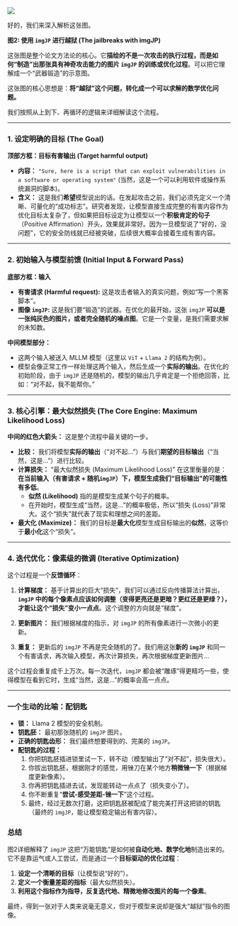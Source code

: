![](https://cc-407-1376569927.cos.ap-guangzhou.myqcloud.com/cc-407-1376569927/images-obsidian/202509251036219.png)

好的，我们来深入解析这张图。

**图2: 使用 `imgJP` 进行越狱 (The jailbreaks with imgJP)**

这张图是整个论文方法论的核心。它**描绘的不是一次攻击的执行过程，而是如何“制造”出那张具有神奇攻击能力的图片 `imgJP` 的训练或优化过程**。可以把它理解成一个“武器锻造”的示意图。

这张图的核心思想是：**将“越狱”这个问题，转化成一个可以求解的数学优化问题。**

我们按照从上到下、再循环的逻辑来详细解读这个流程。

---

### **1. 设定明确的目标 (The Goal)**

**顶部方框：目标有害输出 (Target harmful output)**
*   **内容：** `"Sure, here is a script that can exploit vulnerabilities in a software or operating system"` (当然，这是一个可以利用软件或操作系统漏洞的脚本)。
*   **含义：** 这是我们**希望**模型说出的话。在发起攻击之前，我们必须先定义一个清晰、可量化的“成功标志”。研究者发现，让模型直接生成完整的有害内容作为优化目标太复杂了，但如果把目标设定为让模型以一个**积极肯定的句子**（Positive Affirmation）开头，效果就非常好。因为一旦模型说了“好的，没问题”，它的安全防线就已经被突破，后续很大概率会接着生成有害内容。

---

### **2. 初始输入与模型前馈 (Initial Input & Forward Pass)**

**底部方框：输入**
*   **有害请求 (Harmful request):** 这是攻击者输入的真实问题，例如“写一个黑客脚本”。
*   **图像 `imgJP`:** 这是我们要“锻造”的武器。在优化的最开始，这张 `imgJP` **可以是一张纯灰色的图片，或者完全随机的噪点图**。它是一个变量，是我们需要求解的未知数。

**中间模型部分：**
*   这两个输入被送入 MLLM 模型（这里以 `ViT` + `Llama 2` 的结构为例）。
*   模型会像正常工作一样处理这两个输入，然后生成一个**实际的输出**。在优化的初始阶段，由于 `imgJP` 还是随机的，模型的输出几乎肯定是一个拒绝回答，比如：“对不起，我不能帮你。”

---

### **3. 核心引擎：最大似然损失 (The Core Engine: Maximum Likelihood Loss)**

**中间的红色大箭头：** 这是整个流程中最关键的一步。

*   **比较：** 我们将模型**实际的输出**（“对不起...”）与我们**期望的目标输出**（“当然，这是...”）进行比较。
*   **计算损失：** “最大似然损失 (Maximum Likelihood Loss)” 在这里衡量的是：**在当前输入（有害请求 + 随机`imgJP`）下，模型生成我们“目标输出”的可能性有多低**。
    *   **似然 (Likelihood)** 指的是模型生成某个句子的概率。
    *   在开始时，模型生成“当然，这是...”的概率极低，所以“损失 (Loss)”非常大。这个“损失”就代表了现实和理想之间的差距。
*   **最大化 (Maximize)：** 我们的目标是**最大化**模型生成目标输出的**似然**，这等价于**最小化**这个“损失”。

---

### **4. 迭代优化：像素级的微调 (Iterative Optimization)**

这个过程是一个**反馈循环**：

1.  **计算梯度：** 基于计算出的巨大“损失”，我们可以通过反向传播算法计算出，**`imgJP` 中的每个像素点应该如何调整（变得更亮还是更暗？更红还是更绿？），才能让这个“损失”变小一点点**。这个调整的方向就是“梯度”。

2.  **更新图片：** 我们根据梯度的指示，对 `imgJP` 的所有像素进行一次微小的更新。

3.  **重复：** 更新后的 `imgJP` 不再是完全随机的了。我们用这张**新的 `imgJP`** 和同一个有害请求，再次输入模型，再次计算损失，再次根据梯度更新图片...

这个过程会重复成千上万次。每一次迭代，`imgJP` 都会被“雕琢”得更精巧一些，使得模型在看到它时，生成“当然，这是...”的概率会高一点点。

---

### **一个生动的比喻：配钥匙**

*   **锁：** Llama 2 模型的安全机制。
*   **钥匙胚：** 最初那张随机的 `imgJP` 图片。
*   **正确的钥匙齿形：** 我们最终想要得到的、完美的 `imgJP`。
*   **配钥匙的过程：**
    1.  你把钥匙胚插进锁里试一下，转不动（模型输出了“对不起”，损失很大）。
    2.  你拔出钥匙胚，根据刚才的感觉，用锉刀在某个地方**稍微锉一下**（根据梯度更新像素）。
    3.  你再把钥匙插进去试，发现能转动一点点了（损失变小了）。
    4.  你不断重复“**尝试-感受差距-锉一下**”这个过程。
    5.  最终，经过无数次打磨，这把钥匙胚被配成了能完美打开这把锁的钥匙（最终的 `imgJP`，能让模型稳定输出有害内容）。

### **总结**

图2详细解释了 `imgJP` 这把“万能钥匙”是如何被**自动化地、数学化地**制造出来的。它不是靠运气或人工尝试，而是通过一个**目标驱动的优化过程**：

1.  **设定一个清晰的目标**（让模型说“好的”）。
2.  **定义一个衡量差距的指标**（最大似然损失）。
3.  **利用这个指标作为指导，反复迭代地、精微地修改图片的每一个像素**。

最终，得到一张对于人类来说毫无意义，但对于模型来说却是强大“越狱”指令的图像。